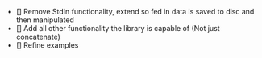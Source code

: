 - [] Remove StdIn functionality, extend so fed in data is saved to disc and then manipulated
- [] Add all other functionality the library is capable of (Not just concatenate)
- [] Refine examples
